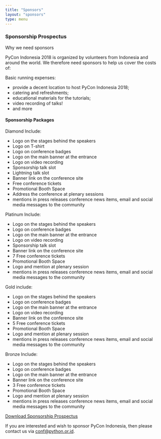 ```yaml
---
title: "Sponsors"
layout: "sponsors"
type: menu
---
```


### Sponsorship Prospectus
Why we need sponsors

PyCon Indonesia 2018 is organized by volunteers from Indonesia and around the world. We therefore need sponsors to help us cover the costs of:

Basic running expenses:

* provide a decent location to host PyCon Indonesia 2018;
* catering and refreshments;
* educational materials for the tutorials;
* video recording of talks!
* and more

#### Sponsorship Packages

Diamond Include:

* Logo on the stages behind the speakers
* Logo on T-shirt
* Logo on conference badges
* Logo on the main banner at the entrance
* Logo on video recording
* Sponsorship talk slot
* Lightning talk slot
* Banner link on the conference site
* Free conference tickets
* Promotional Booth Space
* Address the conference at plenary sessions
* mentions in press releases conference news items, email and social media messages to the community

Platinum Include:

* Logo on the stages behind the speakers
* Logo on conference badges
* Logo on the main banner at the entrance
* Logo on video recording
* Sponsorship talk slot
* Banner link on the conference site
* 7 Free conference tickets
* Promotional Booth Space
* Logo and mention at plenary session
* mentions in press releases conference news items, email and social media messages to the community

Gold include:

* Logo on the stages behind the speakers
* Logo on conference badges
* Logo on the main banner at the entrance
* Logo on video recording
* Banner link on the conference site
* 5 Free conference tickets
* Promotional Booth Space
* Logo and mention at plenary session
* mentions in press releases conference news items, email and social media messages to the community

Bronze Include:

* Logo on the stages behind the speakers
* Logo on conference badges
* Logo on the main banner at the entrance
* Banner link on the conference site
* 3 Free conference tickets
* Promotional Booth Space
* Logo and mention at plenary session
* mentions in press releases conference news items, email and social media messages to the community

<a class="button" target="_blank" href="/sponsorship-prospectus.pdf">Download Sponsorship Prospectus</a>

If you are interested and wish to sponsor PyCon Indonesia, then please contact us via conf@python.or.id.
